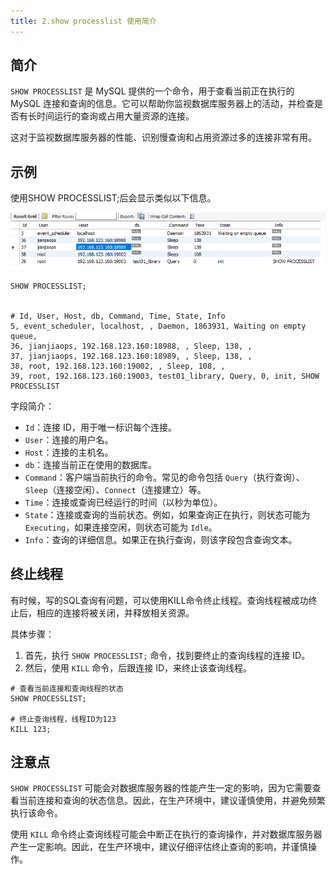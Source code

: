 ```yaml
---
title: 2.show processlist 使用简介
---
```

## 简介

`SHOW PROCESSLIST` 是 MySQL 提供的一个命令，用于查看当前正在执行的 MySQL 连接和查询的信息。它可以帮助你监视数据库服务器上的活动，并检查是否有长时间运行的查询或占用大量资源的连接。

这对于监视数据库服务器的性能、识别慢查询和占用资源过多的连接非常有用。

## 示例

使用SHOW PROCESSLIST;后会显示类似以下信息。

![1710220341405](images/1710220341405.png)

```
SHOW PROCESSLIST;


# Id, User, Host, db, Command, Time, State, Info
5, event_scheduler, localhost, , Daemon, 1863931, Waiting on empty queue, 
36, jianjiaops, 192.168.123.160:18988, , Sleep, 138, , 
37, jianjiaops, 192.168.123.160:18989, , Sleep, 138, , 
38, root, 192.168.123.160:19002, , Sleep, 108, , 
39, root, 192.168.123.160:19003, test01_library, Query, 0, init, SHOW PROCESSLIST
```

字段简介：

* `Id`：连接 ID，用于唯一标识每个连接。
* `User`：连接的用户名。
* `Host`：连接的主机名。
* `db`：连接当前正在使用的数据库。
* `Command`：客户端当前执行的命令。常见的命令包括 `Query`（执行查询）、`Sleep`（连接空闲）、`Connect`（连接建立）等。
* `Time`：连接或查询已经运行的时间（以秒为单位）。
* `State`：连接或查询的当前状态。例如，如果查询正在执行，则状态可能为 `Executing`，如果连接空闲，则状态可能为 `Idle`。
* `Info`：查询的详细信息。如果正在执行查询，则该字段包含查询文本。

## 终止线程

有时候，写的SQL查询有问题，可以使用KILL命令终止线程。查询线程被成功终止后，相应的连接将被关闭，并释放相关资源。

具体步骤：

1. 首先，执行 `SHOW PROCESSLIST;` 命令，找到要终止的查询线程的连接 ID。
2. 然后，使用 `KILL` 命令，后跟连接 ID，来终止该查询线程。

```
# 查看当前连接和查询线程的状态
SHOW PROCESSLIST;

# 终止查询线程，线程ID为123
KILL 123;
```

## 注意点

`SHOW PROCESSLIST` 可能会对数据库服务器的性能产生一定的影响，因为它需要查看当前连接和查询的状态信息。因此，在生产环境中，建议谨慎使用，并避免频繁执行该命令。

使用 `KILL` 命令终止查询线程可能会中断正在执行的查询操作，并对数据库服务器产生一定影响。因此，在生产环境中，建议仔细评估终止查询的影响，并谨慎操作。
